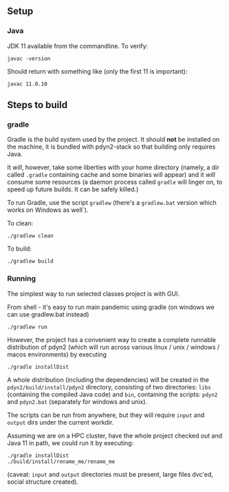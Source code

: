 ## Setup

### Java  

JDK 11 available from the commandline. To verify:

```
javac -version
```

Should return with something like (only the first 11 is important):
```
javac 11.0.10
```

## Steps to build

### gradle

Gradle is the build system used by the project. It should **not** be installed on the machine, it is bundled
with pdyn2-stack so that building only requires Java.

It _will_, however, take some liberties with your home directory 
(namely, a dir called `.gradle` containing cache and some binaries will appear)
and it _will_ consume some resources (a daemon process called `gradle` will linger on,
to speed up future builds. It can be safely killed.)

To run Gradle, use the script `gradlew` (there's a `gradlew.bat` version which works on Windows as well`).

To clean: 

```
./gradlew clean
```

To build:

```
./gradlew build
```

### Running

The simplest way to run selected classes project is with GUI.

From shell - it's easy to run main pandemic using gradle (on windows we can use gradlew.bat instead)

```
./gradlew run
```

However, the project has a convenient way to create a complete runnable distribution of pdyn2
(which will run across various linux / unix / windows / macos environments) by executing

```
./gradle installDist
```

A whole distribution (including the dependencies) will be created
in the `pdyn2/build/install/pdyn2` directory, consisting of two directories: `libs`
(containing the compiled Java code) and `bin`, containing the scripts: `pdyn2` and `pdyn2.bat` (separately for windows and unix).

The scripts can be run from anywhere, but they will require `input` and `output` dirs under the current workdir.

Assuming we are on a HPC cluster, have the whole project checked out and Java 11 in path,
we could run it by executing:

```
./gradle installDist
./build/install/rename_me/rename_me
```

(caveat: `input` and `output` directories must be present, large files dvc'ed, social structure created).
